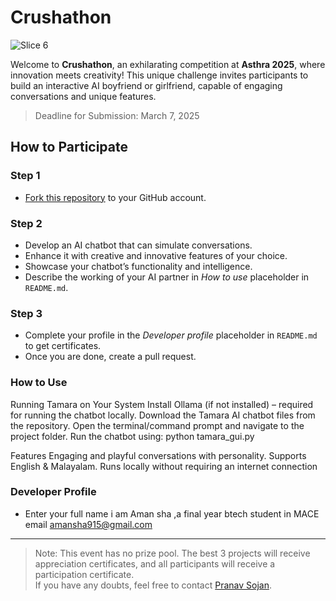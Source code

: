 # Crushathon
![Slice 6](https://github.com/user-attachments/assets/89e3f3e2-bcfa-4483-bfea-e3e2f5439c00)

Welcome to **Crushathon**, an exhilarating competition at **Asthra 2025**, where innovation meets creativity! This unique challenge invites participants to build an interactive AI boyfriend or girlfriend, capable of engaging conversations and unique features.

> Deadline for Submission: March 7, 2025

## How to Participate
### Step 1
- [Fork this repository](https://github.com/nexussjcet/Crushathon/fork) to your GitHub account.

### Step 2
- Develop an AI chatbot that can simulate conversations.
- Enhance it with creative and innovative features of your choice.
- Showcase your chatbot’s functionality and intelligence.
- Describe the working of your AI partner in _How to use_ placeholder in `README.md`.

### Step 3
- Complete your profile in the _Developer profile_ placeholder in `README.md` to get certificates.
- Once you are done, create a pull request.


### How to Use
Running Tamara on Your System
Install Ollama (if not installed) – required for running the chatbot locally.
Download the Tamara AI chatbot files from the repository.
Open the terminal/command prompt and navigate to the project folder.
Run the chatbot using:
python tamara_gui.py


Features
Engaging and playful conversations with personality.
Supports English & Malayalam.
Runs locally without requiring an internet connection

### Developer Profile

- Enter your full name
i am Aman sha ,a final year btech student in MACE
email  amansha915@gmail.com

--- 
> Note:
> This event has no prize pool. The best 3 projects will receive appreciation certificates, and all participants will receive a participation certificate.  
> If you have any doubts, feel free to contact [Pranav Sojan](https://wa.me/918113015528).

